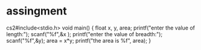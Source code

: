 # assingment
cs2#include<stdio.h>
void main()
{
	float x, y, area;
	printf("enter the value of length:");
	scanf("%f",&x );
	printf("enter the value of breadth:");
	scanf("%f",&y);
	area = x*y;
	printf("the area is %f", area);
}
	

